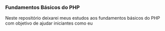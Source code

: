 ### Fundamentos Básicos do PHP

Neste repositório deixarei meus estudos aos fundamentos básicos do PHP com objetivo de ajudar iniciantes como eu
